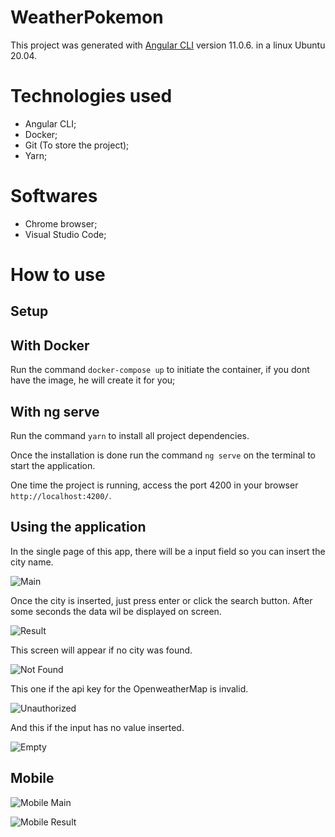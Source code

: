 # WeatherPokemon

This project was generated with [Angular CLI](https://github.com/angular/angular-cli) version 11.0.6. in a linux Ubuntu 20.04.

# Technologies used

* Angular CLI;
* Docker;
* Git (To store the project);
* Yarn;

# Softwares

* Chrome browser;
* Visual Studio Code;

# How to use


## Setup


## With Docker

Run the command `docker-compose up` to initiate the container, if you dont have the image, he will create it for you;


## With ng serve

Run the command `yarn` to install all project dependencies.

Once the installation is done run the command `ng serve` on the terminal to start the application.

One time the project is running, access the port 4200 in your browser `http://localhost:4200/`.


## Using the application

In the single page of this app, there will be a input field so you can insert the city name.

![Main](/src/assets/screenshots/main.png?raw=true)

Once the city is inserted, just press enter or click the search button. After some seconds the data wil be displayed on screen.

![Result](/src/assets/screenshots/result.png?raw=true)

This screen will appear if no city was found.

![Not Found](/src/assets/screenshots/not-found.png?raw=true)

This one if the api key for the OpenweatherMap is invalid.

![Unauthorized](/src/assets/screenshots/unauthorized.png?raw=true)

And this if the input has no value inserted.

![Empty](/src/assets/screenshots/empty.png?raw=true)


## Mobile


![Mobile Main](/src/assets/screenshots/mobile-main.png?raw=true)


![Mobile Result](/src/assets/screenshots/mobile-result.png?raw=true)


